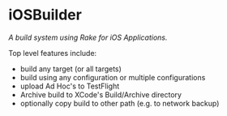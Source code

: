 # iOSBuilder 

_A build system using Rake for iOS Applications._

Top level features include:

- build any target (or all targets)
- build using any configuration or multiple configurations
- upload Ad Hoc's to TestFlight
- Archive build to XCode's Build/Archive directory
- optionally copy build to other path (e.g. to network backup)


